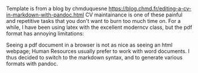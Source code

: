 Template is from a blog by chmduquesne
https://blog.chmd.fr/editing-a-cv-in-markdown-with-pandoc.html
CV maintainance is one of these painful and repetitive tasks that you don't want to burn too much time on. For a while, I have been using latex with the excellent moderncv class, but the pdf format has annoying limitations:

Seeing a pdf document in a browser is not as nice as seeing an html webpage;
Human Resources usually prefer to work with word documents.
I thus decided to switch to the markdown syntax, and to generate various formats with pandoc.
